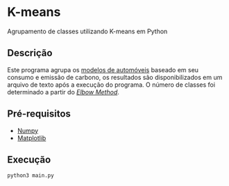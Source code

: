 # K-means
Agrupamento de classes utilizando K-means em Python

## Descrição
Este programa agrupa os [modelos de automóveis](Clustering/data.txt) baseado em seu consumo e emissão de carbono, os resultados são disponibilizados em um arquivo de texto após a execução do programa.
O número de classes foi determinado a partir do _[Elbow Method](https://www.scikit-yb.org/en/latest/api/cluster/elbow.html)_.

## Pré-requisitos

* [Numpy](https://numpy.org/)
* [Matplotlib](https://matplotlib.org/)

## Execução
```bash
python3 main.py
```
